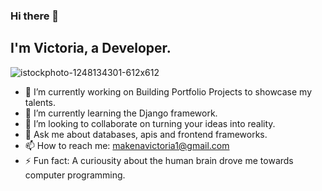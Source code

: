 ### Hi there 👋
## I'm Victoria, a Developer.
![istockphoto-1248134301-612x612](https://user-images.githubusercontent.com/62370216/173157645-a323a3f8-9aaa-4099-8739-c67f59872d2a.jpg)

- 🔭 I’m currently working on Building Portfolio Projects to showcase my talents.
- 🌱 I’m currently learning the Django framework.
- 👯 I’m looking to collaborate on turning your ideas into reality.
- 💬 Ask me about databases, apis and frontend frameworks.
- 📫 How to reach me: makenavictoria1@gmail.com
- ⚡ Fun fact: A curiousity about the human brain drove me towards computer programming.
<!--
**tori-bot/tori-bot** is a ✨ _special_ ✨ repository because its `README.md` (this file) appears on your GitHub profile.

Here are some ideas to get you started:

- 🔭 I’m currently working on ...
- 🌱 I’m currently learning ...
- 👯 I’m looking to collaborate on ...
- 🤔 I’m looking for help with ...
- 💬 Ask me about ...
- 📫 How to reach me: ...
- 😄 Pronouns: ...
- ⚡ Fun fact: ...
-->
